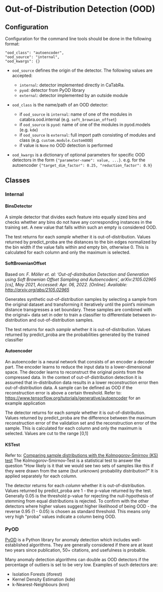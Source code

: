 # Out-of-Distribution Detection (OOD)

## Configuration

Configuration for the command line tools should be done in the following format: 


    "ood_class": "autoencoder",
    "ood_source": "internal",
    "ood_kwargs": {}

* `ood_source` defines the origin of the detector. The following values are accepted:
    * `internal`: detector implemented directly in CaTabRa.
    * `pyod`: detector from PyOD library
    * `external`: detector implemented by an outside module

* `ood_class` is the name/path of an OOD detector:
  * if `ood_source` is `internal`: name of one of the modules in catabra.ood.internal (e.g. `soft_brownian_offset`)
  * if `ood_source` is `pyod`: name of one of the modules in pyod.models (e.g. `kde`)
  * if `ood_source` is `external`: full import path consisting of modules and class (e.g. `custom.module.CustomOOD`)
  * if value is `None` no OOD detection is performed

* `ood_kwargs` is a dictionary of optional parameters for specific OOD detectors in the form `{"parameter-name": value, ...}`.
e.g. for the autoencoder `{"target_dim_factor": 0.25, "reduction_factor": 0.9}`


## Classes

### Internal 

#### BinsDetector

A simple detector that divides each feature into equally sized bins and checks whether any bins do not have any corresponding
instances in the training set. A new value that falls within such an empty is considered OOD.

The test returns for each *sample* whether it is out-of-distribution.
Values returned by predict_proba are the distances to the bin edges normalized by the bin width if the value falls within
and empty bin, otherwise 0. This is calculated for each column and only the maximum is selected. 

#### SoftBrownianOffset

Based on: *F. Möller et. al: ‘Out-of-distribution Detection and Generation using Soft Brownian Offset Sampling and Autoencoders’,
arXiv:2105.02965 [cs], May 2021, Accessed: Apr. 06, 2022. [Online]. Available: http://arxiv.org/abs/2105.02965*

Generates synthetic out-of-distribution samples by selecting a sample from the original dataset and transforming it
iteratively until the point’s minimum distance transgresses a set boundary. These samples are combined with the original+
data set in oder to train a classifier to differentiate between in-distribution and out-of-distribution samples.

The test returns for each *sample* whether it is out-of-distribution.
Values returned by predict_proba are the probabilities generated by the trained classifier

#### Autoencoder 

An autoencoder is a neural network that consists of an encoder a decoder part. The encoder learns to reduce the input
data to a lower-dimensional space. The decoder learns to reconstruct the original points from the compressed data.
In the context of out-of-distribution detection it is assumed that in-distribution data results in a lower reconstruction
error then out-of-distribution data. A sample can be defined as OOD if the reconstruction error is above a certain threshold.
Refer to: https://www.tensorflow.org/tutorials/generative/autoencoder for an example application

The detector returns for each *sample* whether it is out-of-distribution.
Values returned by predict_proba are the difference between the maximum reconstruction error of the validation set and
the reconstruction error of the sample. This is calculated for each column and only the maximum is selected. Values are
cut to the range [0,1]

#### KSTest 

Refer to: [Comparing sample distributions with the Kolmogorov-Smirnov (KS) test](https://towardsdatascience.com/comparing-sample-distributions-with-the-kolmogorov-smirnov-ks-test-a2292ad6fee5)
The Kolmogorov-Smirnov-Test is a statistical test to answer the question "How likely is it that we would see two sets of
samples like this if they were drawn from the same (but unknown) probability distribution?"
It is applied separately for each column.

The detector returns for each *column* whether it is out-of-distribution.
Values returned by predict_proba are 1 - the p-value returned by the test. Generally 0.05 is the threshold p-value for
rejecting the null-hypothesis of stemming from equal distributions is rejected. To confirm with the other detectors where
higher values suggest higher likelihood of being OOD - the reverse 0.95 (1 - 0.05) is chosen as standard threshold. This
means only very high "proba" values indicate a column being OOD.

### PyOD

[PyOD](https://pyod.readthedocs.io/) is a Python library for anomaly detection which includes well-established
algorithms. They are generally considered if there are at least two years since publication, 50+ citations, and usefulness
is probable.

Many anomaly detection algorithms can double as OOD detectors if the percentage of outliers is set to be very low. 
Examples of such detectors are:
* Isolation Forests (iforest)
* Kernel Density Estimation (kde)
* k-Nearest-Neighbours (knn)